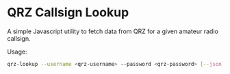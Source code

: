 # QRZ Callsign Lookup
A simple Javascript utility to fetch data from QRZ for a given amateur radio callsign.

Usage:
```bash
qrz-lookup --username <qrz-username> --password <qrz-password> [--json] <callsign>
